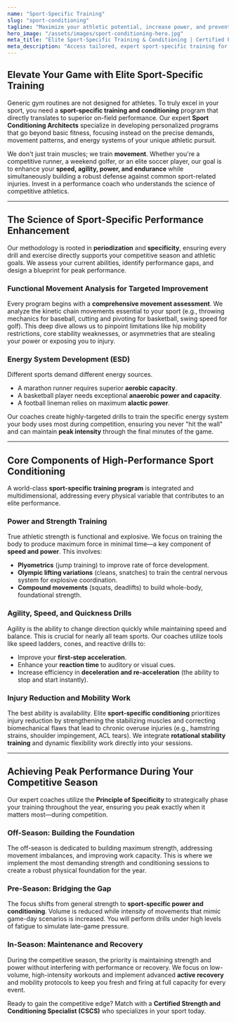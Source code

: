 ```yaml
---
name: "Sport-Specific Training"
slug: "sport-conditioning"
tagline: "Maximize your athletic potential, increase power, and prevent injury with elite sport-specific training programs."
hero_image: "/assets/images/sport-conditioning-hero.jpg"
meta_title: "Elite Sport-Specific Training & Conditioning | Certified Performance Coaches"
meta_description: "Access tailored, expert sport-specific training for athletes of all levels. Increase speed, agility, power, and endurance with personalized conditioning programs for any sport."
---
```

## Elevate Your Game with Elite Sport-Specific Training

Generic gym routines are not designed for athletes. To truly excel in your sport, you need a **sport-specific training and conditioning** program that directly translates to superior on-field performance. Our expert **Sport Conditioning Architects** specialize in developing personalized programs that go beyond basic fitness, focusing instead on the precise demands, movement patterns, and energy systems of your unique athletic pursuit.

We don't just train muscles; we train **movement**. Whether you're a competitive runner, a weekend golfer, or an elite soccer player, our goal is to enhance your **speed, agility, power, and endurance** while simultaneously building a robust defense against common sport-related injuries. Invest in a performance coach who understands the science of competitive athletics.

---

## The Science of Sport-Specific Performance Enhancement

Our methodology is rooted in **periodization** and **specificity**, ensuring every drill and exercise directly supports your competitive season and athletic goals. We assess your current abilities, identify performance gaps, and design a blueprint for peak performance.

### Functional Movement Analysis for Targeted Improvement
Every program begins with a **comprehensive movement assessment**. We analyze the kinetic chain movements essential to your sport (e.g., throwing mechanics for baseball, cutting and pivoting for basketball, swing speed for golf). This deep dive allows us to pinpoint limitations like hip mobility restrictions, core stability weaknesses, or asymmetries that are stealing your power or exposing you to injury.

### Energy System Development (ESD)
Different sports demand different energy sources.
* A marathon runner requires superior **aerobic capacity**.
* A basketball player needs exceptional **anaerobic power and capacity**.
* A football lineman relies on maximum **alactic power**.

Our coaches create highly-targeted drills to train the specific energy system your body uses most during competition, ensuring you never "hit the wall" and can maintain **peak intensity** through the final minutes of the game.

---

## Core Components of High-Performance Sport Conditioning

A world-class **sport-specific training program** is integrated and multidimensional, addressing every physical variable that contributes to an elite performance.

### Power and Strength Training
True athletic strength is functional and explosive. We focus on training the body to produce maximum force in minimal time—a key component of **speed and power**. This involves:
* **Plyometrics** (jump training) to improve rate of force development.
* **Olympic lifting variations** (cleans, snatches) to train the central nervous system for explosive coordination.
* **Compound movements** (squats, deadlifts) to build whole-body, foundational strength.

### Agility, Speed, and Quickness Drills
Agility is the ability to change direction quickly while maintaining speed and balance. This is crucial for nearly all team sports. Our coaches utilize tools like speed ladders, cones, and reactive drills to:
* Improve your **first-step acceleration**.
* Enhance your **reaction time** to auditory or visual cues.
* Increase efficiency in **deceleration and re-acceleration** (the ability to stop and start instantly).

### Injury Reduction and Mobility Work
The best ability is availability. Elite **sport-specific conditioning** prioritizes injury reduction by strengthening the stabilizing muscles and correcting biomechanical flaws that lead to chronic overuse injuries (e.g., hamstring strains, shoulder impingement, ACL tears). We integrate **rotational stability training** and dynamic flexibility work directly into your sessions.

---

## Achieving Peak Performance During Your Competitive Season

Our expert coaches utilize the **Principle of Specificity** to strategically phase your training throughout the year, ensuring you peak exactly when it matters most—during competition.

### Off-Season: Building the Foundation
The off-season is dedicated to building maximum strength, addressing movement imbalances, and improving work capacity. This is where we implement the most demanding strength and conditioning sessions to create a robust physical foundation for the year.

### Pre-Season: Bridging the Gap
The focus shifts from general strength to **sport-specific power and conditioning**. Volume is reduced while intensity of movements that mimic game-day scenarios is increased. You will perform drills under high levels of fatigue to simulate late-game pressure.

### In-Season: Maintenance and Recovery
During the competitive season, the priority is maintaining strength and power without interfering with performance or recovery. We focus on low-volume, high-intensity workouts and implement advanced **active recovery** and mobility protocols to keep you fresh and firing at full capacity for every event.

Ready to gain the competitive edge? Match with a **Certified Strength and Conditioning Specialist (CSCS)** who specializes in your sport today.